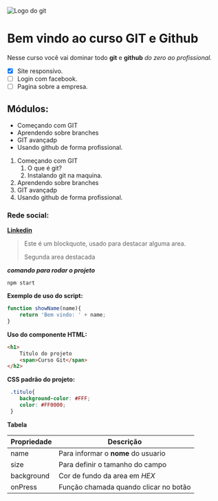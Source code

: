 ![Logo do git](https://sujeitoprogramador.com/wp-content/uploads/2021/04/gitimage.png)
# Bem vindo ao curso GIT e Github
Nesse curso você vai dominar todo **git** e **github** _do zero ao profissional._

 - [X] Site responsivo.
 - [ ] Login com facebook.
 - [ ] Pagina sobre a empresa.

## Módulos:
* Começando com GIT
* Aprendendo sobre branches
* GIT avançadp
* Usando github de forma profissional.

1. Começando com GIT
    1. O que é git?
    2. Instalando git na maquina.
2. Aprendendo sobre branches
3. GIT avançadp
4. Usando github de forma profissional.


### Rede social:
[**Linkedin**](https://www.linkedin.com/in/juary-jose-de-o-junior-86b637104/)


>Este é um blockquote, usado para destacar alguma area.
>
>Segunda area destacada

***comando para rodar o projeto***

```
npm start
```

**Exemplo de uso do script:**
```js
function showName(name){
    return 'Bem vindo: ' + name;
}
```

**Uso do componente HTML:**
```html
<h1>
    Titulo do projeto
    <span>Curso Git</span>
</h2>
```

**CSS padrão do projeto:**
```css
 .titulo{
    background-color: #FFF;
    color: #FF0000;
 }
```

**Tabela**

Propriedade | Descrição
----------- | ---------
name | Para informar o **nome** do usuario
size | Para definir o tamanho do campo
background | Cor de fundo da area em _HEX_
onPress | Função chamada quando clicar no botão